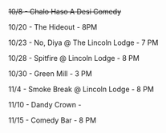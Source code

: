 ~~10/8 - Chalo Haso A Desi Comedy~~

10/20 - The Hideout - 8PM

10/23 - No, Diya @ The Lincoln Lodge - 7 PM

10/28 - Spitfire @ Lincoln Lodge - 8 PM

10/30 - Green Mill - 3 PM

11/4 - Smoke Break @ Lincoln Lodge - 8 PM

11/10 - Dandy Crown - 

11/15 - Comedy Bar - 8 PM
